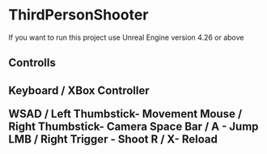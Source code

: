 # ThirdPersonShooter

If you want to run this project use Unreal Engine version 4.26 or above


<h2>Controlls<h2>

Keyboard / XBox Controller

WSAD / Left Thumbstick- Movement
Mouse / Right Thumbstick- Camera 
Space Bar / A - Jump
LMB / Right Trigger - Shoot
R / X- Reload
